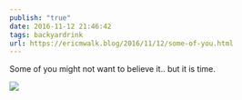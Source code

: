```yaml
---
publish: "true"
date: 2016-11-12 21:46:42
tags: backyardrink
url: https://ericmwalk.blog/2016/11/12/some-of-you.html
---
```


Some of you might not want to believe it.. but it is time.

![](https://ericmwalk.blog/uploads/2022/1c3864c806.jpg)
